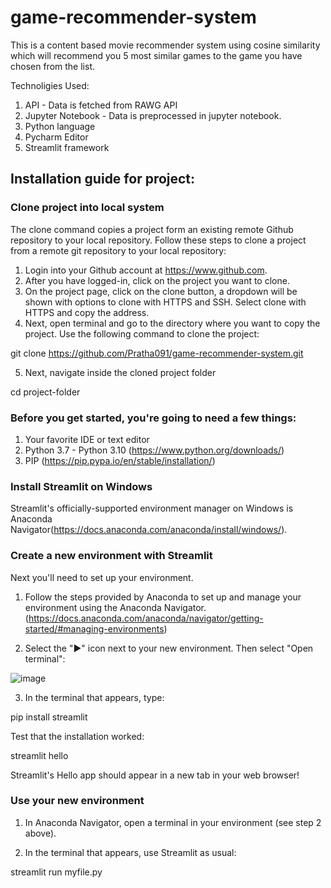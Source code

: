 # game-recommender-system

This is a content based movie recommender system using cosine similarity which will recommend you 5 most similar games to the game you have chosen from the list.

Technoligies Used:
1. API - Data is fetched from RAWG API
2. Jupyter Notebook - Data is preprocessed in jupyter notebook.
3. Python language
4. Pycharm Editor
5. Streamlit framework

## Installation guide for project:
### Clone project into local system
The clone command copies a project form an existing remote Github repository to your local repository.
Follow these steps to clone a project from a remote git repository to your local repository:

1. Login into your Github account at https://www.github.com.
2. After you have logged-in, click on the project you want to clone.
3. On the project page, click on the clone button, a dropdown will be shown with options to clone with HTTPS and SSH. Select clone with HTTPS and copy the address.
4. Next, open terminal and go to the directory where you want to copy the project. Use the following command to clone the project:

 git clone https://github.com/Pratha091/game-recommender-system.git
  
5. Next, navigate inside the cloned project folder
  
 cd project-folder

### Before you get started, you're going to need a few things:

1. Your favorite IDE or text editor
2. Python 3.7 - Python 3.10 (https://www.python.org/downloads/)
3. PIP (https://pip.pypa.io/en/stable/installation/)
  
### Install Streamlit on Windows
Streamlit's officially-supported environment manager on Windows is Anaconda Navigator(https://docs.anaconda.com/anaconda/install/windows/).
  
### Create a new environment with Streamlit
Next you'll need to set up your environment.

1. Follow the steps provided by Anaconda to set up and manage your environment using the Anaconda Navigator.(https://docs.anaconda.com/anaconda/navigator/getting-started/#managing-environments)

2. Select the "▶" icon next to your new environment. Then select "Open terminal":

  ![image](https://user-images.githubusercontent.com/84763662/170879928-cb305696-5d20-476b-90c3-74b685dc428e.png)
  
  
3. In the terminal that appears, type:
  
pip install streamlit
  
Test that the installation worked:

streamlit hello
  
Streamlit's Hello app should appear in a new tab in your web browser!
  
### Use your new environment
1. In Anaconda Navigator, open a terminal in your environment (see step 2 above).

2. In the terminal that appears, use Streamlit as usual:

streamlit run myfile.py
